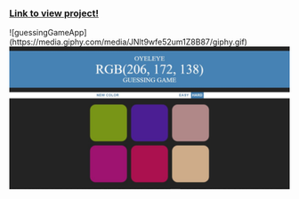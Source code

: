 <h3>
	<a href="https://guessing-game-24e47.web.app/">
 		Link to view project!
	</a>
</h3>
![guessingGameApp](https://media.giphy.com/media/JNlt9wfe52um1Z8B87/giphy.gif)

<img src='/guessingGamePic.jpg' title='Guessing game pic' >